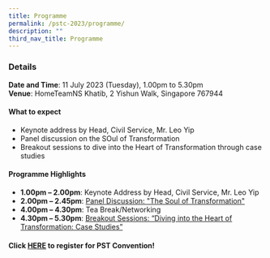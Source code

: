 ```yaml
---
title: Programme
permalink: /pstc-2023/programme/
description: ""
third_nav_title: Programme
---
```

### Details
**Date and Time**: 11 July 2023 (Tuesday), 1.00pm to 5.30pm <br>
**Venue**: HomeTeamNS Khatib, 2 Yishun Walk, Singapore 767944

#### What to expect
* Keynote address by Head, Civil Service, Mr. Leo Yip
* Panel discussion on the SOul of Transformation
* Breakout sessions to dive into the Heart of Transformation through case studies

#### Programme Highlights
*   **1.00pm – 2.00pm**: Keynote Address by Head, Civil Service, Mr. Leo Yip
*   **2.00pm – 2.45pm**: [Panel Discussion: "The Soul of Transformation"](https://www.publicserviceweek.gov.sg/pstc-2023/paneldiscussion/)
*   **4.00pm – 4.30pm**: Tea Break/Networking
*   **4.30pm – 5.30pm**: [Breakout Sessions: “Diving into the Heart of Transformation: Case Studies”](https://www.publicserviceweek.gov.sg/pstc-2023/breakoutsessions/)
    
#### Click [HERE](https://www.gevme.com/public-service-week-2023-43276652) to register for PST Convention!